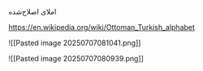 املای اصلاح‌شده


https://en.wikipedia.org/wiki/Ottoman_Turkish_alphabet

![[Pasted image 20250707081041.png]]


![[Pasted image 20250707080939.png]]
